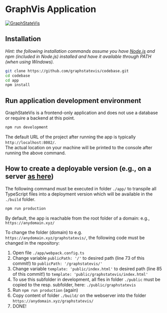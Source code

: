 # GraphVis Application

[![GraphStateVis](https://github.com/GraphStateVis/codebase/blob/main/app/assets/gifs/graphvis_app.gif?raw=true)](https://graphstatevis.github.io/app)

## Installation

_Hint: the following installation commands assume you have [Node.js](https://nodejs.org/en/download/) and npm (included in Node.js) installed and have it available through PATH (when using Windows)._

```bash
git clone https://github.com/graphstatevis/codebase.git
cd codebase
cd app
npm install
```

## Run application development environment

GraphStateVis is a frontend-only application and does not use a database or require a backend at this point.

```bash
npm run development
```

The default URL of the project after running the app is typically `http://localhost:8082/`.  
The actual location on your machine will be printed to the console after running the above command.

## How to create a deployable version (e.g., on a server [as here](https://graphstatevis.github.io/app))

The following command must be executed in folder `./app/` to transpile all TypeScript files into a deployment version which will be available in the `./build` folder.

```bash
npm run production
```

By default, the app is reachable from the root folder of a domain: e.g., `https://anydomain.xyz/`

To change the folder (domain) to e.g. `https://anydomain.xyz/graphstatevis/`, the following code must be changed in the repository:

1. Open file `./app/webpack.config.ts`
2. Change variable `publicPath: '/'` to desired path (line 73 of this commit!) to `publicPath: '/graphstatevis/'`
3. Change variable `template: 'public/index.html'` to desired path (line 85 of this commit!) to `template: 'public/graphstatevis/index.html'`
4. To use this subfolder in development, all fles in folder `./public` must be copied to the resp. subfolder, here: `./public/graphstatevis`
5. Run `npm run production` (again)
6. Copy content of folder `./build/` on the webserver into the folder `https://anydomain.xyz/graphstatevis/`
7. DONE!
